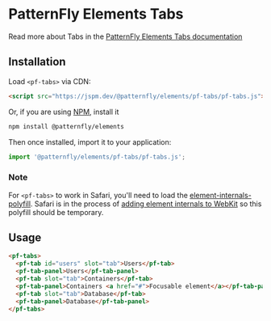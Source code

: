 # PatternFly Elements Tabs
     
Read more about Tabs in the [PatternFly Elements Tabs documentation](https://patternflyelements.org/components/tabs)

##  Installation

Load `<pf-tabs>` via CDN:

```html
<script src="https://jspm.dev/@patternfly/elements/pf-tabs/pf-tabs.js"></script>
```

Or, if you are using [NPM](https://npm.im), install it

```bash
npm install @patternfly/elements
```

Then once installed, import it to your application:

```js
import '@patternfly/elements/pf-tabs/pf-tabs.js';
```

### Note
For `<pf-tabs>` to work in Safari, you'll need to load the [element-internals-polyfill](https://www.npmjs.com/package/element-internals-polyfill). Safari is in the process of [adding element internals to WebKit](https://bugs.webkit.org/show_bug.cgi?id=197960) so this polyfill should be temporary.

## Usage

```html
<pf-tabs>
  <pf-tab id="users" slot="tab">Users</pf-tab>
  <pf-tab-panel>Users</pf-tab-panel>
  <pf-tab slot="tab">Containers</pf-tab>
  <pf-tab-panel>Containers <a href="#">Focusable element</a></pf-tab-panel>
  <pf-tab slot="tab">Database</pf-tab>
  <pf-tab-panel>Database</pf-tab-panel>
</pf-tabs>
```

